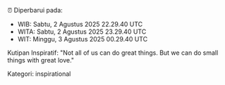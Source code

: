 ⏰ Diperbarui pada:
- WIB: Sabtu, 2 Agustus 2025 22.29.40 UTC
- WITA: Sabtu, 2 Agustus 2025 23.29.40 UTC
- WIT: Minggu, 3 Agustus 2025 00.29.40 UTC

Kutipan Inspiratif:
"Not all of us can do great things. But we can do small things with great love."


Kategori: inspirational

